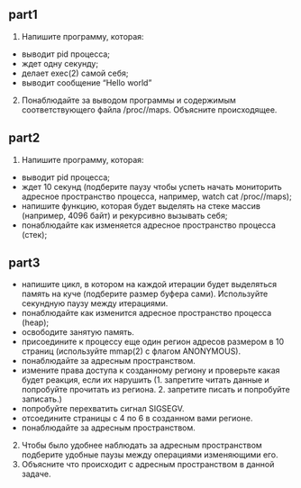 ## part1 
1. Напишите программу, которая:
* выводит pid процесса;
* ждет одну секунду;
* делает exec(2) самой себя;
* выводит сообщение “Hello world”
2. Понаблюдайте за выводом программы и содержимым соответствующего файла /proc/<pid>/maps. Объясните происходящее.

## part2
1. Напишите программу, которая:
* выводит pid процесса;
* ждет 10 секунд (подберите паузу чтобы успеть начать мониторить адресное пространство процесса, например, watch cat /proc/<pid>/maps);
* напишите функцию, которая будет выделять на стеке массив
(например, 4096 байт) и рекурсивно вызывать себя;
* понаблюдайте как изменяется адресное пространство процесса
(стек);

## part3
* напишите цикл, в котором на каждой итерации будет выделяться
память на куче (подберите размер буфера сами). Используйте
секундную паузу между итерациями.
* понаблюдайте как изменится адресное пространство процесса
(heap);
* освободите занятую память.
* присоедините к процессу еще один регион адресов размером в 10
страниц (используйте mmap(2) с флагом ANONYMOUS).
* понаблюдайте за адресным пространством.
* измените права доступа к созданному региону и проверьте какая будет реакция, если их нарушить (1. запретите читать данные и попробуйте прочитать из региона. 2. запретите писать и попробуйте записать.)
* попробуйте перехватить сигнал SIGSEGV.
* отсоедините страницы с 4 по 6 в созданном вами регионе.
* понаблюдайте за адресным пространством.
2. Чтобы было удобнее наблюдать за адресным пространством подберите удобные паузы между операциями изменяющими его.
3. Объясните что происходит с адресным пространством в данной задаче.
